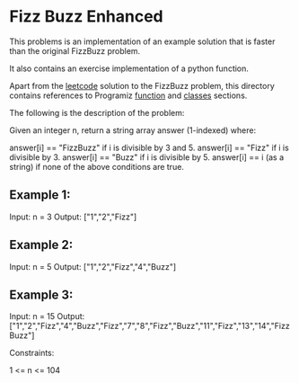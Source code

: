 # Fizz Buzz Enhanced

This problems is an implementation of an example solution that is faster than the original FizzBuzz problem.

It also contains an exercise implementation of a python function.

Apart from the [leetcode](https://leetcode.com/problems/fizz-buzz/solutions/1369285/python-3-beats-100-0-simple/) solution to the FizzBuzz problem, this directory contains references to Programiz [function](https://www.programiz.com/python-programming/function) and [classes](https://www.programiz.com/python-programming/class) sections.

The following is the description of the problem:


Given an integer n, return a string array answer (1-indexed) where:

answer[i] == "FizzBuzz" if i is divisible by 3 and 5.
answer[i] == "Fizz" if i is divisible by 3.
answer[i] == "Buzz" if i is divisible by 5.
answer[i] == i (as a string) if none of the above conditions are true.
 

## Example 1:
Input: n = 3
Output: ["1","2","Fizz"]

## Example 2:
Input: n = 5
Output: ["1","2","Fizz","4","Buzz"]

## Example 3:
Input: n = 15
Output: ["1","2","Fizz","4","Buzz","Fizz","7","8","Fizz","Buzz","11","Fizz","13","14","FizzBuzz"]
 

Constraints:

1 <= n <= 104